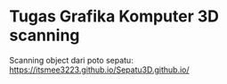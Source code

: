 # Tugas Grafika Komputer 3D scanning
Scanning object dari poto sepatu: https://itsmee3223.github.io/Sepatu3D.github.io/
